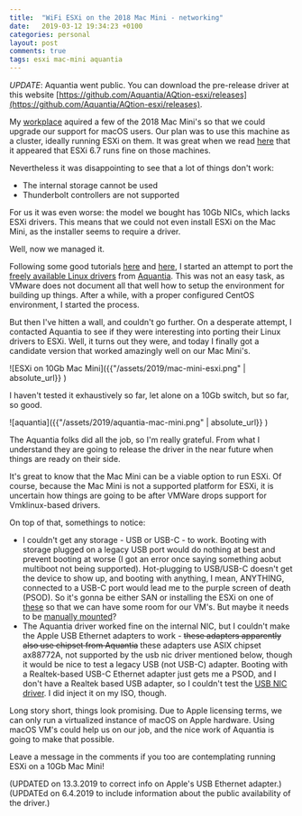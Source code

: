 ```yaml
---
title:  "WiFi ESXi on the 2018 Mac Mini - networking"
date:   2019-03-12 19:34:23 +0100
categories: personal
layout: post
comments: true
tags: esxi mac-mini aquantia
---
```


*UPDATE*: Aquantia went public. You can download the pre-release driver at this website [https://github.com/Aquantia/AQtion-esxi/releases](https://github.com/Aquantia/AQtion-esxi/releases).

My [workplace](https://www.uio.no) aquired a few of the 2018 Mac Mini's so that we could upgrade our support for macOS users. Our plan was to use this machine as a cluster, ideally running ESXi on them. It was great when we read [here](https://www.virtuallyghetto.com/2018/11/esxi-on-the-new-2018-apple-mac-mini.html) that it appeared that ESXi 6.7 runs fine on those machines.

Nevertheless it was disappointing to see that a lot of things don't work:

- The internal storage cannot be used
- Thunderbolt controllers are not supported

For us it was even worse: the model we bought has 10Gb NICs, which lacks ESXi drivers. This means that we could not even install ESXi on the Mac Mini, as the installer seems to require a driver.

Well, now we managed it.

Following some good tutorials [here](https://www.v-front.de/2014/12/how-to-make-your-unsupported-nic-work.html) and [here](http://www.vm-help.com/forum/viewtopic.php?f=34&t=4340), I started an attempt to port the [freely available Linux drivers](https://www.aquantia.com/support/driver-download/) from [Aquantia](https://www.aquantia.com). This was not an easy task, as VMware does not document all that well how to setup the environment for building up things. After a while, with a proper configured CentOS environment, I started the process.

But then I've hitten a wall, and couldn't go further. On a desperate attempt, I contacted Aquantia to see if they were interesting into porting their Linux drivers to ESXi. Well, it turns out they were, and today I finally got a candidate version that worked amazingly well on our Mac Mini's. 

![ESXi on 10Gb Mac Mini]({{"/assets/2019/mac-mini-esxi.png" | absolute_url}} )

I haven't tested it exhaustively so far, let alone on a 10Gb switch, but so far, so good. 

![aquantia]({{"/assets/2019/aquantia-mac-mini.png" | absolute_url}} )
 
The Aquantia folks did all the job, so I'm really grateful. From what I understand they are going to release the driver in the near future when things are ready on their side.

It's great to know that the Mac Mini can be a viable option to run ESXi. Of course, because the Mac Mini is not a supported platform for ESXi, it is uncertain how things are going to be after VMWare drops support for Vmklinux-based drivers. 

On top of that, somethings to notice:

- I couldn't get any storage - USB or USB-C - to work. Booting with storage plugged on a legacy USB port would do nothing at best and prevent booting at worse (I got an error once saying something aobut multiboot not being supported). Hot-plugging to USB/USB-C doesn't get the device to show up, and booting with anything, I mean, ANYTHING, connected to a USB-C port would lead me to the purple screen of death (PSOD). So it's gonna be either SAN or installing the ESXi on one of [these](https://www.samsung.com/semiconductor/minisite/ssd/product/portable/t5/) so that we can have some room for our VM's. But maybe it needs to be [manually mounted](https://www.virten.net/2016/11/usb-devices-as-vmfs-datastore-in-vsphere-esxi-6-5/)?
- The Aquantia driver worked fine on the internal NIC, but I couldn't make the Apple USB Ethernet adapters to work - ~~these adapters apparently also use chipset from Aquantia~~ these adapters use ASIX chipset ax88772A, not supported by the usb nic driver mentioned below, though it would be nice to test a legacy USB (not USB-C) adapter. Booting with a Realtek-based USB-C Ethernet adapter just gets me a PSOD, and I don't have a Realtek based USB adapter, so I couldn't test the [USB NIC driver](https://labs.vmware.com/flings/usb-network-native-driver-for-esxi). I did inject it on my ISO, though.

Long story short, things look promising. Due to Apple licensing terms, we can only run a virtualized instance of macOS on Apple hardware. Using macOS VM's could help us on our job, and the nice work of Aquantia is going to make that possible.

Leave a message in the comments if you too are contemplating running ESXi on a 10Gb Mac Mini!

(UPDATED on 13.3.2019 to correct info on Apple's USB Ethernet adapter.)
(UPDATEd on 6.4.2019 to include information about the public availability of the driver.)